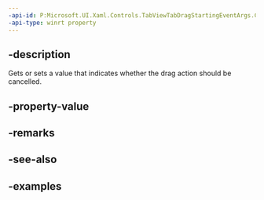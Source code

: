 ```yaml
---
-api-id: P:Microsoft.UI.Xaml.Controls.TabViewTabDragStartingEventArgs.Cancel
-api-type: winrt property
---
```


## -description

Gets or sets a value that indicates whether the drag action should be cancelled.

## -property-value

## -remarks

## -see-also

## -examples

